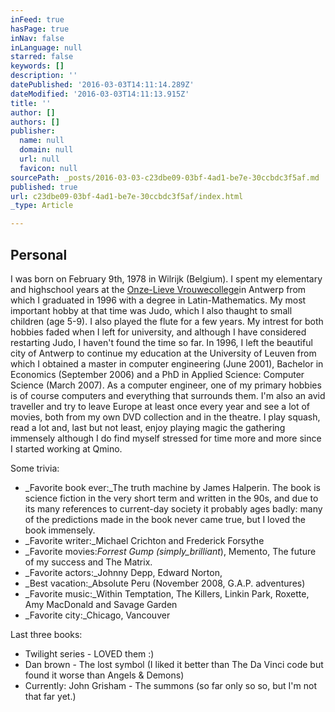 ```yaml
---
inFeed: true
hasPage: true
inNav: false
inLanguage: null
starred: false
keywords: []
description: ''
datePublished: '2016-03-03T14:11:14.289Z'
dateModified: '2016-03-03T14:11:13.915Z'
title: ''
author: []
authors: []
publisher:
  name: null
  domain: null
  url: null
  favicon: null
sourcePath: _posts/2016-03-03-c23dbe09-03bf-4ad1-be7e-30ccbdc3f5af.md
published: true
url: c23dbe09-03bf-4ad1-be7e-30ccbdc3f5af/index.html
_type: Article

---
```

## Personal

I was born on February 9th, 1978 in Wilrijk (Belgium). I spent my elementary and highschool years at the [Onze-Lieve Vrouwecollege][0]in Antwerp from which I graduated in 1996 with a degree in Latin-Mathematics. My most important hobby at that time was Judo, which I also thaught to small children (age 5-9). I also played the flute for a few years. My intrest for both hobbies faded when I left for university, and although I have considered restarting Judo, I haven't found the time so far. In 1996, I left the beautiful city of Antwerp to continue my education at the University of Leuven from which I obtained a master in computer engineering (June 2001), Bachelor in Economics (September 2006) and a PhD in Applied Science: Computer Science (March 2007). As a computer engineer, one of my primary hobbies is of course computers and everything that surrounds them. I'm also an avid traveller and try to leave Europe at least once every year and see a lot of movies, both from my own DVD collection and in the theatre. I play squash, read a lot and, last but not least, enjoy playing magic the gathering immensely although I do find myself stressed for time more and more since I started working at Qmino.

Some trivia:

* _Favorite book ever:_The truth machine by James Halperin. The book is science fiction in the very short term and written in the 90s, and due to its many references to current-day society it probably ages badly: many of the predictions made in the book never came true, but I loved the book immensely.
* _Favorite writer:_Michael Crichton and Frederick Forsythe
* _Favorite movies:_Forrest Gump (simply_brilliant_), Memento, The future of my success and The Matrix.
* _Favorite actors:_Johnny Depp, Edward Norton,
* _Best vacation:_Absolute Peru (November 2008, G.A.P. adventures)
* _Favorite music:_Within Temptation, The Killers, Linkin Park, Roxette, Amy MacDonald and Savage Garden
* _Favorite city:_Chicago, Vancouver

Last three books:

* Twilight series - LOVED them :)
* Dan brown - The lost symbol (I liked it better than The Da Vinci code but found it worse than Angels & Demons)
* Currently: John Grisham - The summons (so far only so so, but I'm not that far yet.)

[0]: http://olvc.telenet.be/